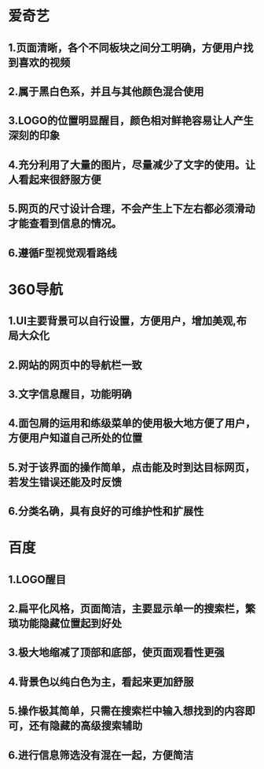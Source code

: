# 爱奇艺
## 1.页面清晰，各个不同板块之间分工明确，方便用户找到喜欢的视频
##  2.属于黑白色系，并且与其他颜色混合使用
##  3.LOGO的位置明显醒目，颜色相对鲜艳容易让人产生深刻的印象
##  4.充分利用了大量的图片，尽量减少了文字的使用。让人看起来很舒服方便
##  5.网页的尺寸设计合理，不会产生上下左右都必须滑动才能查看到信息的情况。
## 6.遵循F型视觉观看路线


# 360导航
## 1.UI主要背景可以自行设置，方便用户，增加美观,布局大众化
## 2.网站的网页中的导航栏一致
## 3.文字信息醒目，功能明确
## 4.面包屑的运用和练级菜单的使用极大地方便了用户，方便用户知道自己所处的位置
## 5.对于该界面的操作简单，点击能及时到达目标网页，若发生错误还能及时反馈
## 6.分类名确，具有良好的可维护性和扩展性

# 百度

## 1.LOGO醒目
## 2.扁平化风格，页面简洁，主要显示单一的搜索栏，繁琐功能隐藏位置起到好处
## 3.极大地缩减了顶部和底部，使页面观看性更强
## 4.背景色以纯白色为主，看起来更加舒服
## 5.操作极其简单，只需在搜索栏中输入想找到的内容即可，还有隐藏的高级搜索辅助
## 6.进行信息筛选没有混在一起，方便简洁
